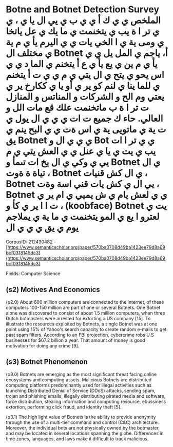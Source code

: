 # Botne and Botnet Detection Survey ‫الملخص‬ ‫ي‬ ‫ي‬ ‫ك‬ ‫أ‬ ‫ي‬ ‫ي‬ ‫ب‬ ‫ي‬ ‫يي‬ ‫ال‬ ‫يا‬ ‫ي‬ ، ‫ي‬ ‫ي‬ ‫تر‬ ‫ا‬ ‫ة‬ ‫يب‬ ‫ي‬ ‫يتخنمت‬ ‫ي‬ ‫ما‬ ‫يك‬ ‫ي‬ ‫عل‬ ‫ياتخا‬ ‫ي‬ ‫ومى‬ ‫ية‬ ‫ي‬ ‫ا‬ ‫الخي‬ ‫يات‬ ‫ي‬ ‫ي‬ ‫اليرم‬ ‫يأ‬ ‫ي‬ ‫م‬ ‫ية‬ ‫ي‬ ‫مختلف‬ ‫ال‬ Botnet ‫أ،‬ ‫ياجم‬ ‫ي‬ ‫المل‬ ‫يل‬ ‫ي‬ ‫ي‬ ‫يأ‬ ‫ي‬ ‫م‬ ‫ين‬ ‫ي‬ ‫يع‬ ‫يأ‬ ‫ي‬ ‫ع‬ ‫أ‬ ‫يتخنم‬ ‫ي‬ ‫الما‬ ‫د‬ ‫ي‬ ‫ي‬ ‫اس‬ ‫يحو‬ ‫ي‬ ‫يتح‬ ‫ي‬ ‫ال‬ ‫يتي‬ ‫ي‬ ‫م‬ ‫ي‬ ‫ي‬ ‫ت‬ ‫أ‬ ‫يتخنم‬ ‫ي‬ ‫للما‬ ‫ينا‬ ‫ي‬ ‫لنم‬ ‫كو‬ ‫ير‬ ‫ي‬ ‫أو‬ ‫يا‬ ‫ي‬ ‫ككارخ‬ ‫ير‬ ‫ي‬ ‫يعتي‬ ‫وم‬ ‫الح‬ ‫و‬ ‫الشركات‬ ‫و‬ ‫المناتس‬ ‫و‬ ‫المنازل‬ ‫ت‬ ‫تر‬ ‫ا‬ ‫ة‬ ‫ب‬ ‫ماتخنمت‬ ‫علك‬ ‫قع‬ ‫مات‬ ‫الل‬ ‫و‬ ‫العالي.‬ ‫حاء‬ ‫ك‬ ‫جميع‬ ‫ت‬ ‫ات‬ ‫ي‬ ‫ي‬ ‫ي‬ ‫ال‬ ‫يول‬ ‫ي‬ ‫ت‬ ‫ية‬ ‫ي‬ ‫ماتويى‬ ‫ية‬ ‫ي‬ ‫اس‬ ‫ةت‬ ‫ي‬ ‫ي‬ ‫البح‬ ‫ينم‬ ‫ي‬ ‫يق‬ Botnet ‫ي‬ ‫ي‬ ‫ي‬ ‫ال‬ ‫و‬ Bot ‫ي‬ ‫ي‬ ‫تر‬ ‫ا‬ ‫ات‬ ‫يب‬ ‫ي‬ ‫يت‬ ‫ي‬ ‫يا‬ ‫ي‬ ‫عنل‬ ‫ي‬ ‫ي‬ ‫العش‬ ‫يتي‬ ‫ي‬ ‫م‬ ‫يي‬ ‫ي‬ ‫وكي‬ ‫ي‬ ‫ال‬ ‫يخ‬ ‫ات‬ ‫تىمأ‬ ‫و‬ Botnet ‫ي‬ ‫ال‬ ‫تياة‬ ‫ة‬ ‫ةوت‬ ، Botnet ‫ي‬ ‫ال‬ ‫كش‬ ‫قنيات‬ ، Botnet ‫يي‬ ‫ال‬ ‫ي‬ ‫كش‬ ‫يات‬ ‫قني‬ ‫اسة‬ ‫وةت‬ ، Botnet ‫ي‬ ‫ي‬ ‫لعش‬ ‫يام‬ ‫ي‬ ‫ش‬ ‫يميي‬ ‫ي‬ ‫ام‬ ‫ير‬ ‫ي‬ ‫ت‬ ‫ا‬ ‫ا‬ ‫ير‬ ‫ي‬ ‫كأ‬ ‫و‬ ، (koobface) Botnet ‫يت‬ ‫ي‬ ‫لعترو‬ ‫ا‬ ‫يع‬ ‫ي‬ ‫المو‬ ‫يتخنمت‬ ‫ي‬ ‫ما‬ ‫ية‬ ‫ي‬ ‫يملاجم‬ ‫يوم‬ ‫ي‬ ‫يق‬ ‫ي‬ ‫ي‬ ‫ي‬ ‫ال‬

CorpusID: 212430482 - [https://www.semanticscholar.org/paper/570ba0708d49ba1423ee79d8a69bcf0318145dc3](https://www.semanticscholar.org/paper/570ba0708d49ba1423ee79d8a69bcf0318145dc3)

Fields: Computer Science

## (s2) Motives And Economics
(p2.0) About 600 million computers are connected to the internet, of these computers 100-150 million are part of one or several Botnets. One Botnet alone was discovered to consist of about 1.5 million computers, when three Dutch botmasters were arrested for extorting a US company [15]. To illustrate the resources exploited by Botnets, a single Botnet was at one point using 15% of Yahoo's search capacity to create random e-mails to get past spam filters. According to an FBI projection, cybercrime robs U.S businesses for $67.2 billion a year. That amount of money is good motivation for doing any crime [9].
## (s3) Botnet Phenomenon
(p3.0) Botnets are emerging as the most significant threat facing online ecosystems and computing assets. Malicious Botnets are distributed computing platforms predominantly used for illegal activities such as launching Distributed Denial of Service (DDoS) attacks, sending spam, trojan and phishing emails, illegally distributing pirated media and software, force distribution, stealing information and computing resource, ebussiness extortion, performing click fraud, and identity theft [5].

(p3.1) The high light value of Botnets is the ability to provide anonymity through the use of a multi-tier command and control (C&C) architecture. Moreover, the individual bots are not physically owned by the botmaster, and may be located in several locations spanning the globe. Differences in time zones, languages, and laws make it difficult to track malicious.
